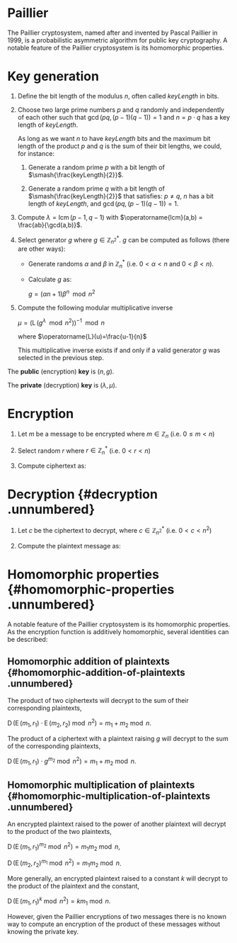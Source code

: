# Paillier
The Paillier cryptosystem, named after and invented by Pascal Paillier in 1999, is a probabilistic asymmetric algorithm for public key cryptography. A notable feature of the Paillier cryptosystem is its homomorphic properties.

Key generation
==============

1.  Define the bit length of the modulus $n$, often called $keyLength$
    in bits.

2.  Choose two large prime numbers $p$ and $q$ randomly and
    independently of each other such that $\gcd(pq, (p-1)(q-1))=1$ and
    $n=p \cdot q$ has a key length of $keyLength$.

    As long as we want $n$ to have $keyLength$ bits and the maximum bit
    length of the product $p$ and $q$ is the sum of their bit lengths,
    we could, for instance:

    1.  Generate a random prime $p$ with a bit length of
        $\smash{\frac{keyLength}{2}}$.

    2.  Generate a random prime $q$ with a bit length of
        $\smash{\frac{keyLength}{2}}$ that satisfies: $p \neq q$, $n$
        has a bit length of $keyLength$, and $\gcd(pq, (p-1)(q-1))=1$.

3.  Compute $\lambda=\operatorname{lcm}(p-1,q-1)$ with
    $\operatorname{lcm}(a,b) = \frac{ab}{\gcd(a,b)}$.

4.  Select generator $g$ where $g \in \mathbb{Z}^{*}_{n^{2}}$. $g$ can
    be computed as follows (there are other ways):

    -   Generate randoms $\alpha$ and $\beta$ in $\mathbb{Z}^{*}_{n}$
        (i.e. $0 < \alpha < n$ and $0 < \beta < n$).

    -   Calculate $g$ as:

        $g=\left( \alpha n + 1 \right) \beta^n \mod{n^2}$

5.  Compute the following modular multiplicative inverse

    $\mu = \left({\operatorname{L}(g^\lambda \mod{n^2})}\right)^{-1} \mod{n}$

    where $\operatorname{L}(u)=\frac{u-1}{n}$

    This multiplicative inverse exists if and only if a valid generator
    $g$ was selected in the previous step.

The **public** (encryption) **key** is $(n,g)$.

The **private** (decryption) **key** is $(\lambda,\mu)$.

Encryption
==========

1.  Let $m$ be a message to be encrypted where $m \in \mathbb{Z}_{n}$
    (i.e. $0 \le m < n$)

2.  Select random $r$ where $r \in \mathbb{Z}^{*}_{n}$ (i.e.
    $0 < r < n$)

3.  Compute ciphertext as:

Decryption {#decryption .unnumbered}
==========

1.  Let $c$ be the ciphertext to decrypt, where
    $c \in \mathbb{Z}^{*}_{n^{2}}$ (i.e. $0 < c < n^2$)

2.  Compute the plaintext message as:

Homomorphic properties {#homomorphic-properties .unnumbered}
======================

A notable feature of the Paillier cryptosystem is its homomorphic
properties. As the encryption function is additively homomorphic,
several identities can be described:

Homomorphic addition of plaintexts {#homomorphic-addition-of-plaintexts .unnumbered}
----------------------------------

The product of two ciphertexts will decrypt to the sum of their
corresponding plaintexts,

$\operatorname{D}(\operatorname{E}(m_1, r_1) \cdot \operatorname{E}(m_2, r_2) \bmod n^2) = m_1 + m_2 \bmod n$.

The product of a ciphertext with a plaintext raising $g$ will decrypt to
the sum of the corresponding plaintexts,

$\operatorname{D}(\operatorname{E}(m_1, r_1)\cdot g^{m_2} \bmod n^2) = m_1 + m_2 \bmod n.$

Homomorphic multiplication of plaintexts {#homomorphic-multiplication-of-plaintexts .unnumbered}
----------------------------------------

An encrypted plaintext raised to the power of another plaintext will
decrypt to the product of the two plaintexts,

$\operatorname{D}(\operatorname{E}(m_1, r_1)^{m_2}\bmod n^2) = m_1 m_2 \bmod n$,

$\operatorname{D}(\operatorname{E}(m_2, r_2)^{m_1}\bmod n^2) = m_1 m_2 \bmod n$.

More generally, an encrypted plaintext raised to a constant $k$ will
decrypt to the product of the plaintext and the constant,

$\operatorname{D}(\operatorname{E}(m_1, r_1)^k\bmod n^2) = k m_1 \bmod n$.

However, given the Paillier encryptions of two messages there is no
known way to compute an encryption of the product of these messages
without knowing the private key.
